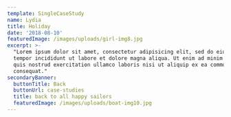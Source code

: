 ```yaml
---
template: SingleCaseStudy
name: Lydia
title: Holiday
date: '2018-08-10'
featuredImage: /images/uploads/girl-img8.jpg
excerpt: >-
  "Lorem ipsum dolor sit amet, consectetur adipisicing elit, sed do eiusmod
  tempor incididunt ut labore et dolore magna aliqua. Ut enim ad minim veniam,
  quis nostrud exercitation ullamco laboris nisi ut aliquip ex ea commodo
  consequat."
secondaryBanner:
  buttonTitle: Back
  buttonUrl: case-studies
  title: back to all happy sailors
  featuredImage: /images/uploads/boat-img10.jpg
---
```

